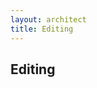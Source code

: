 ```yaml
---
layout: architect
title: Editing
---
```


Editing
-------

<!--
Betroffene Dateien:

Ruby-Seite

config/routes.rb

resources-Eintrag in "namespace :geo"

app/models/geo/...

Model erstellen für Editierlayer

app/controllers/geo/...

Controller erstellen (fast leer)


JavaScript-Seite

app/view/edit/...

Panel(s) mit Architect erstellen (Formulare mit zu erfassenden Items der einzelnen Layer).
Bei mehreren Panels braucht's zudem ein übergeordnetes Formular.

app/controller/edit

Für jedes Panel braucht's einen Controller.
-->

<!--
Hinzufügen eines editierbaren Layers auf Serverseite

Models und Controller werden im jeweiligen Unterverzeichnis geo/ hinzugefügt.

z.B. für Tabelle aln_fns_apliwa_pflege_f

Model

neues Model app/models/geo/aln_fns_apliwa_pflege_f.rb

module Geo
  class AlnFnsApliwaPflegeF < GeoModel
    set_table_name 'aln_fns_apliwa_pflege_f'
    set_primary_key 'geodb_oid'
    set_default_rgeo_factory

    DATA_FIELDS=["geodb_oid", "liwaeingriff", "liwaeingriffsatus", "liwaeingriffjahr", "liwaauftrag"]
    scope :json_filter, select((DATA_FIELDS + ["geom"]).join(','))
    scope :csv_filter, select(DATA_FIELDS.join(','))

    def csv_header
      DATA_FIELDS
    end

    def csv_row
      [geodb_oid, liwaeingriff, liwaeingriffsatus, liwaeingriffjahr, liwaauftrag]
    end    
end

Controller

neuer Controller app/controllers/geo/aln_fns_apliwa_pflege_fs_controller.rb
Name des Controllers ist Modelname + "sController" (Plural beachten)

module Geo
  class AlnFnsApliwaPflegeFsController < GeoController

    def geo_model
      AlnFnsApliwaPflegeF
    end

  end
end

Config

neuer Eintrag im Geo-Namespace in config/routes.rb damit der Controller unter geo/aln_fns_apliwa_pflege_fs/ erreichbar ist

  namespace :geo do
    ...
    resources :aln_fns_apliwa_pflege_fs
  end

-->

